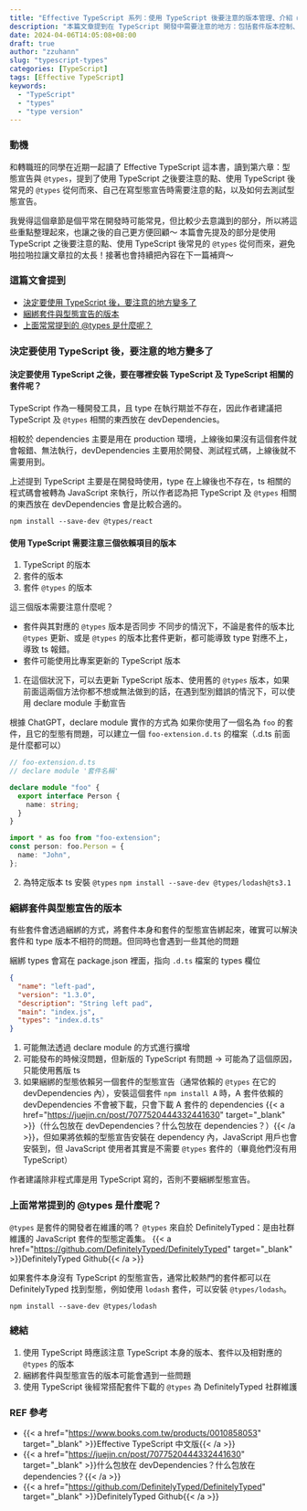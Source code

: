 ```yaml
---
title: "Effective TypeScript 系列：使用 TypeScript 後要注意的版本管理、介紹 @types"
description: "本篇文章提到在 TypeScript 開發中需要注意的地方：包括套件版本控制、綑綁套件、以及介紹 @types。"
date: 2024-04-06T14:05:08+08:00
draft: true
author: "zzuhann"
slug: "typescript-types"
categories: [TypeScript]
tags: [Effective TypeScript]
keywords:
  - "TypeScript"
  - "types"
  - "type version"
---
```


### 動機

和轉職班的同學在近期一起讀了 Effective TypeScript 這本書，讀到第六章：型態宣告與 `@types`，提到了使用 TypeScript 之後要注意的點、使用 TypeScript 後常見的 `@types` 從何而來、自己在寫型態宣告時需要注意的點，以及如何去測試型態宣告。

我覺得這個章節是個平常在開發時可能常見，但比較少去意識到的部分，所以將這些重點整理起來，也讓之後的自己更方便回顧～
本篇會先提及的部分是使用 TypeScript 之後要注意的點、使用 TypeScript 後常見的 `@types` 從何而來，避免啪拉啪拉讓文章拉的太長！接著也會持續把內容在下一篇補齊～

### 這篇文會提到

- [決定要使用 TypeScript 後，要注意的地方變多了](#決定要使用-typescript-後要注意的地方變多了)
- [綑綁套件與型態宣告的版本](#綑綁套件與型態宣告的版本)
- [上面常常提到的 @types 是什麼呢？](#上面常常提到的-types-是什麼呢)

### 決定要使用 TypeScript 後，要注意的地方變多了

#### 決定要使用 TypeScript 之後，要在哪裡安裝 TypeScript 及 TypeScript 相關的套件呢？

TypeScript 作為一種開發工具，且 type 在執行期並不存在，因此作者建議把 TypeScript 及 `@types` 相關的東西放在 devDependencies。

相較於 dependencies 主要是用在 production 環境，上線後如果沒有這個套件就會報錯、無法執行，devDependencies 主要用於開發、測試程式碼，上線後就不需要用到。

上述提到 TypeScript 主要是在開發時使用，type 在上線後也不存在，ts 相關的程式碼會被轉為 JavaScript 來執行，所以作者認為把 TypeScript 及 `@types` 相關的東西放在 devDependencies 會是比較合適的。

```
npm install --save-dev @types/react
```

#### 使用 TypeScript 需要注意三個依賴項目的版本

1. TypeScript 的版本
2. 套件的版本
3. 套件 `@types` 的版本

這三個版本需要注意什麼呢？

- 套件與其對應的 `@types` 版本是否同步
  不同步的情況下，不論是套件的版本比 `@types` 更新、或是 `@types` 的版本比套件更新，都可能導致 type 對應不上，導致 ts 報錯。
- 套件可能使用比專案更新的 TypeScript 版本

1. 在這個狀況下，可以去更新 TypeScript 版本、使用舊的 `@types` 版本，如果前面這兩個方法你都不想或無法做到的話，在遇到型別錯誤的情況下，可以使用 declare module 手動宣告

根據 ChatGPT，declare module 實作的方式為
如果你使用了一個名為 `foo` 的套件，且它的型態有問題，可以建立一個 `foo-extension.d.ts` 的檔案（.d.ts 前面是什麼都可以）

```ts
// foo-extension.d.ts
// declare module '套件名稱'

declare module "foo" {
  export interface Person {
    name: string;
  }
}
```

```ts
import * as foo from "foo-extension";
const person: foo.Person = {
  name: "John",
};
```

2. 為特定版本 ts 安裝 `@types` `npm install --save-dev @types/lodash@ts3.1`

### 綑綁套件與型態宣告的版本

有些套件會透過綑綁的方式，將套件本身和套件的型態宣告綁起來，確實可以解決套件和 type 版本不相符的問題。但同時也會遇到一些其他的問題

綑綁 types 會寫在 package.json 裡面，指向 `.d.ts` 檔案的 types 欄位

```json
{
  "name": "left-pad",
  "version": "1.3.0",
  "description": "String left pad",
  "main": "index.js",
  "types": "index.d.ts"
}
```

1. 可能無法透過 declare module 的方式進行擴增
2. 可能發布的時候沒問題，但新版的 TypeScript 有問題 -> 可能為了這個原因，只能使用舊版 ts
3. 如果綑綁的型態依賴另一個套件的型態宣告（通常依賴的 `@types` 在它的 devDependencies 內），安裝這個套件 `npm install A` 時，A 套件依賴的 devDependencies 不會被下載，只會下載 A 套件的 dependencies {{< a href="https://juejin.cn/post/7077520444332441630" target="_blank" >}}（什么包放在 devDependencies？什么包放在 dependencies？）{{< /a >}}，但如果將依賴的型態宣告安裝在 dependency 內，JavaScript 用戶也會安裝到，但 JavaScript 使用者其實是不需要 `@types` 套件的（畢竟他們沒有用 TypeScript）

作者建議除非程式庫是用 TypeScript 寫的，否則不要綑綁型態宣告。

### 上面常常提到的 @types 是什麼呢？

`@types` 是套件的開發者在維護的嗎？
`@types` 來自於 DefinitelyTyped：是由社群維護的 JavaScript 套件的型態定義集。
{{< a href="https://github.com/DefinitelyTyped/DefinitelyTyped" target="_blank" >}}DefinitelyTyped Github{{< /a >}}

如果套件本身沒有 TypeScript 的型態宣告，通常比較熱門的套件都可以在 DefinitelyTyped 找到型態，例如使用 `lodash` 套件，可以安裝 `@types/lodash`。

```
npm install --save-dev @types/lodash
```

### 總結

1. 使用 TypeScript 時應該注意 TypeScript 本身的版本、套件以及相對應的 `@types` 的版本
2. 綑綁套件與型態宣告的版本可能會遇到一些問題
3. 使用 TypeScript 後經常搭配套件下載的 `@types` 為 DefinitelyTyped 社群維護

### REF 參考

- {{< a href="https://www.books.com.tw/products/0010858053" target="_blank" >}}Effective TypeScript 中文版{{< /a >}}
- {{< a href="https://juejin.cn/post/7077520444332441630" target="_blank" >}}什么包放在 devDependencies？什么包放在 dependencies？{{< /a >}}
- {{< a href="https://github.com/DefinitelyTyped/DefinitelyTyped" target="_blank" >}}DefinitelyTyped Github{{< /a >}}
